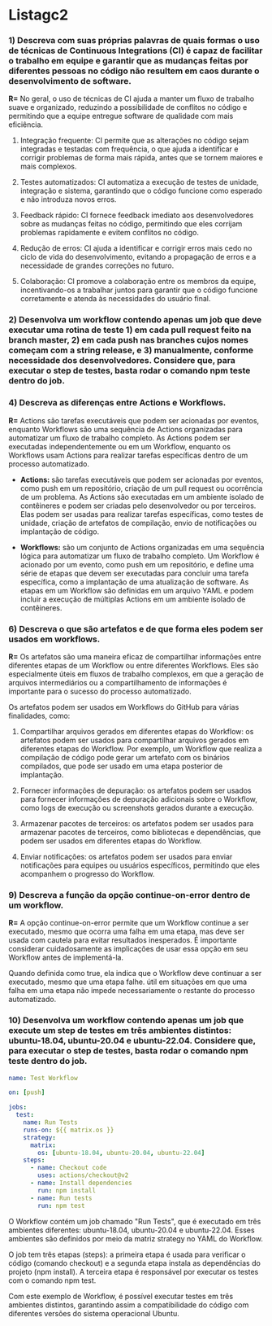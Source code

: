 # Listagc2

### __1) Descreva com suas próprias palavras de quais formas o uso de técnicas de Continuous Integrations (CI) é capaz de facilitar o trabalho em equipe e garantir que as mudanças feitas por diferentes pessoas no código não resultem em caos durante o desenvolvimento de software.__

__R=__ No geral, o uso de técnicas de CI ajuda a manter um fluxo de trabalho suave e organizado, reduzindo a possibilidade de conflitos no código e permitindo que a equipe entregue software de qualidade com mais eficiência.

1. Integração frequente: CI permite que as alterações no código sejam integradas e testadas com frequência, o que ajuda a identificar e corrigir problemas de forma mais rápida, antes que se tornem maiores e mais complexos.

2. Testes automatizados: CI automatiza a execução de testes de unidade, integração e sistema, garantindo que o código funcione como esperado e não introduza novos erros.

3. Feedback rápido: CI fornece feedback imediato aos desenvolvedores sobre as mudanças feitas no código, permitindo que eles corrijam problemas rapidamente e evitem conflitos no código.

4. Redução de erros: CI ajuda a identificar e corrigir erros mais cedo no ciclo de vida do desenvolvimento, evitando a propagação de erros e a necessidade de grandes correções no futuro.

5. Colaboração: CI promove a colaboração entre os membros da equipe, incentivando-os a trabalhar juntos para garantir que o código funcione corretamente e atenda às necessidades do usuário final.

### __2) Desenvolva um workflow contendo apenas um job que deve executar uma rotina de teste 1) em cada pull request feito na branch master, 2) em cada push nas branches cujos nomes começam com a string release, e 3) manualmente, conforme necessidade dos desenvolvedores. Considere que, para executar o step de testes, basta rodar o comando npm teste dentro do job.__

### __4) Descreva as diferenças entre Actions e Workflows.__
__R=__ Actions são tarefas executáveis que podem ser acionadas por eventos, enquanto Workflows são uma sequência de Actions organizadas para automatizar um fluxo de trabalho completo. As Actions podem ser executadas independentemente ou em um Workflow, enquanto os Workflows usam Actions para realizar tarefas específicas dentro de um processo automatizado.

* __Actions:__ são tarefas executáveis que podem ser acionadas por eventos, como push em um repositório, criação de um pull request ou ocorrência de um problema. As Actions são executadas em um ambiente isolado de contêineres e podem ser criadas pelo desenvolvedor ou por terceiros. Elas podem ser usadas para realizar tarefas específicas, como testes de unidade, criação de artefatos de compilação, envio de notificações ou implantação de código.

* __Workflows:__ são um conjunto de Actions organizadas em uma sequência lógica para automatizar um fluxo de trabalho completo. Um Workflow é acionado por um evento, como push em um repositório, e define uma série de etapas que devem ser executadas para concluir uma tarefa específica, como a implantação de uma atualização de software. As etapas em um Workflow são definidas em um arquivo YAML e podem incluir a execução de múltiplas Actions em um ambiente isolado de contêineres.

### __6) Descreva o que são artefatos e de que forma eles podem ser usados em workflows.__
__R=__ Os artefatos são uma maneira eficaz de compartilhar informações entre diferentes etapas de um Workflow ou entre diferentes Workflows. Eles são especialmente úteis em fluxos de trabalho complexos, em que a geração de arquivos intermediários ou a compartilhamento de informações é importante para o sucesso do processo automatizado.

Os artefatos podem ser usados em Workflows do GitHub para várias finalidades, como:

1. Compartilhar arquivos gerados em diferentes etapas do Workflow: os artefatos podem ser usados para compartilhar arquivos gerados em diferentes etapas do Workflow. Por exemplo, um Workflow que realiza a compilação de código pode gerar um artefato com os binários compilados, que pode ser usado em uma etapa posterior de implantação.

2. Fornecer informações de depuração: os artefatos podem ser usados para fornecer informações de depuração adicionais sobre o Workflow, como logs de execução ou screenshots gerados durante a execução.

3. Armazenar pacotes de terceiros: os artefatos podem ser usados para armazenar pacotes de terceiros, como bibliotecas e dependências, que podem ser usados em diferentes etapas do Workflow.

4. Enviar notificações: os artefatos podem ser usados para enviar notificações para equipes ou usuários específicos, permitindo que eles acompanhem o progresso do Workflow.

### __9) Descreva a função da opção continue-on-error dentro de um workflow.__ 
__R=__ A opção continue-on-error permite que um Workflow continue a ser executado, mesmo que ocorra uma falha em uma etapa, mas deve ser usada com cautela para evitar resultados inesperados. É importante considerar cuidadosamente as implicações de usar essa opção em seu Workflow antes de implementá-la. 

Quando definida como true, ela indica que o Workflow deve continuar a ser executado, mesmo que uma etapa falhe. útil em situações em que uma falha em uma etapa não impede necessariamente o restante do processo automatizado.

### __10) Desenvolva um workflow contendo apenas um job que execute um step de testes em três ambientes distintos: ubuntu-18.04, ubuntu-20.04 e ubuntu-22.04. Considere que, para executar o step de testes, basta rodar o comando npm teste dentro do job.__

~~~yaml
name: Test Workflow

on: [push]

jobs:
  test:
    name: Run Tests
    runs-on: ${{ matrix.os }}
    strategy:
      matrix:
        os: [ubuntu-18.04, ubuntu-20.04, ubuntu-22.04]
    steps:
      - name: Checkout code
        uses: actions/checkout@v2
      - name: Install dependencies
        run: npm install
      - name: Run tests
        run: npm test

~~~

O Workflow contém um job chamado "Run Tests", que é executado em três ambientes diferentes: ubuntu-18.04, ubuntu-20.04 e ubuntu-22.04. Esses ambientes são definidos por meio da matriz strategy no YAML do Workflow.

O job tem três etapas (steps): a primeira etapa é usada para verificar o código (comando checkout) e a segunda etapa instala as dependências do projeto (npm install). A terceira etapa é responsável por executar os testes com o comando npm test.

Com este exemplo de Workflow, é possível executar testes em três ambientes distintos, garantindo assim a compatibilidade do código com diferentes versões do sistema operacional Ubuntu.

